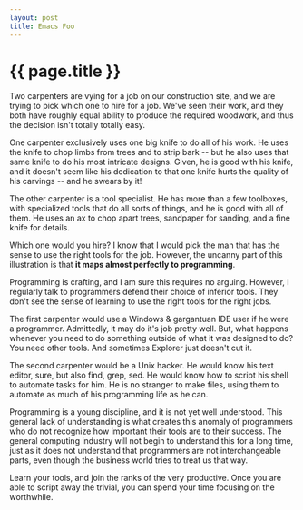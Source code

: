 ```yaml
---
layout: post
title: Emacs Foo
---
```



{{ page.title }}
================

Two carpenters are vying for a job on our construction site, 
and we are trying to pick which one to hire for
a job. We've seen their work, and they both have roughly equal ability 
to produce the required woodwork, and thus the decision isn't totally totally 
easy. 

One carpenter exclusively uses one big knife to do all of his work. He uses
the knife to chop limbs from trees and to strip bark -- but he also uses that same
knife to do his most intricate designs. Given, he is good with his knife, and
it doesn't seem like his dedication to that one knife hurts the quality of his
carvings -- and he swears by it!

The other carpenter is a tool specialist. He has more than a few toolboxes, with 
specialized tools that do all sorts of things, and he is good with all of them.
He uses an ax to chop apart trees, sandpaper for sanding, and a fine knife for
details. 

Which one would you hire? I know that I would pick the man that has the sense 
to use the right tools for the job. However, the uncanny part of this illustration
is that **it maps almost perfectly to programming**. 

Programming is crafting, and I am sure this requires no arguing. However, I
regularly talk to programmers defend their choice of inferior tools. They don't see 
the sense of learning to use the right tools for the right jobs.

The first carpenter would use a Windows & gargantuan IDE user if he were a programmer. 
Admittedly, it may do it's job pretty well. But, what happens whenever you need 
to do something outside of what it was designed to do? You need other tools. 
And sometimes Explorer just doesn't cut it.

The second carpenter would be a Unix hacker. He would know his text editor, sure,
but also find, grep, sed. He would know how to script his shell to automate
tasks for him. He is no stranger to make files, using them to automate as much
of his programming life as he can. 

Programming is a young discipline, and it is not yet well understood. This general 
lack of understanding is what creates this anomaly of programmers
who do not recognize how important their tools are to their success. The general 
computing industry will not begin to understand this for a long time, just as
it does not understand that programmers are not interchangeable parts, even
though the business world tries to treat us that way. 

Learn your tools, and join the ranks of the very productive. Once you are able
to script away the trivial, you can spend your time focusing on the worthwhile.